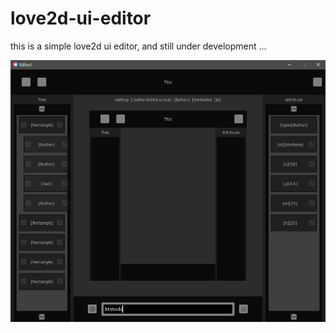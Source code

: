 # love2d-ui-editor
this is a simple love2d ui editor, and still under development ...

![screenshot](./others/screenshot.png)
